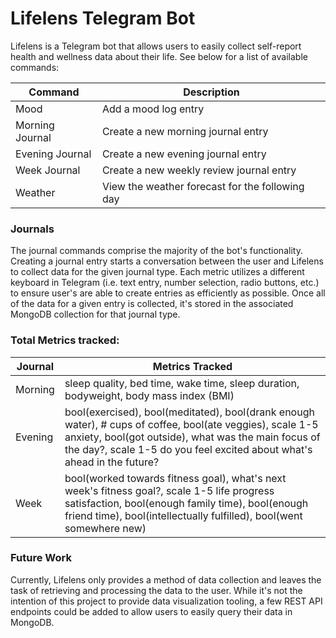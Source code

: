 # Lifelens Telegram Bot

Lifelens is a Telegram bot that allows users to easily collect self-report health and wellness data about their life. See below for a list of available commands:

| Command         | Description                                     |
| --------------- | ----------------------------------------------- |
| Mood            | Add a mood log entry                            |
| Morning Journal | Create a new morning journal entry              |
| Evening Journal | Create a new evening journal entry              |
| Week Journal    | Create a new weekly review journal entry        |
| Weather         | View the weather forecast for the following day |

### Journals

The journal commands comprise the majority of the bot's functionality. Creating a journal entry starts a conversation between the user and Lifelens to collect data for the given journal type. Each metric utilizes a different keyboard in Telegram (i.e. text entry, number selection, radio buttons, etc.) to ensure user's are able to create entries as efficiently as possible. Once all of the data for a given entry is collected, it's stored in the associated MongoDB collection for that journal type.

### Total Metrics tracked:

| Journal | Metrics Tracked                                                                                                                                                                                                                             |
| ------- | ------------------------------------------------------------------------------------------------------------------------------------------------------------------------------------------------------------------------------------------- |
| Morning | sleep quality, bed time, wake time, sleep duration, bodyweight, body mass index (BMI)                                                                                                                                                       |
| Evening | bool(exercised), bool(meditated), bool(drank enough water), # cups of coffee, bool(ate veggies), scale 1-5 anxiety, bool(got outside), what was the main focus of the day?, scale 1-5 do you feel excited about what's ahead in the future? |
| Week    | bool(worked towards fitness goal), what's next week's fitness goal?, scale 1-5 life progress satisfaction, bool(enough family time), bool(enough friend time), bool(intellectually fulfilled), bool(went somewhere new)                     |

### Future Work

Currently, Lifelens only provides a method of data collection and leaves the task of retrieving and processing the data to the user. While it's not the intention of this project to provide data visualization tooling, a few REST API endpoints could be added to allow users to easily query their data in MongoDB.
